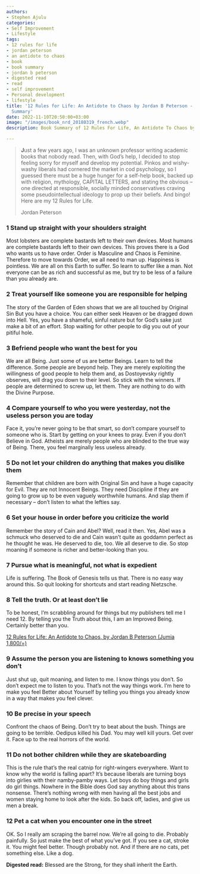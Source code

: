 ```yaml
---
authors:
- Stephen Ajulu
categories:
- Self Improvement
- Lifestyle
tags:
- 12 rules for life
- jordan peterson
- an antidote to chaos
- book
- book summary
- jordan b peterson
- digested read
- read
- self improvement
- Personal development
- lifestyle
title: '12 Rules for Life: An Antidote to Chaos by Jordan B Peterson - Digested Book
  Summary'
date: 2022-11-10T20:50:00+03:00
image: "/images/book_nrd_20180319_french.webp"
description: Book Summary of 12 Rules For Life, An Antidote To Chaos by Jordan Peterson

---
```

> **J**ust a few years ago, I was an unknown professor writing academic books that nobody read. Then, with God’s help, I decided to stop feeling sorry for myself and develop my potential. Pinkos and wishy-washy liberals had cornered the market in cod psychology, so I guessed there must be a huge hunger for a self-help book, backed up with religion, mythology, CAPITAL LETTERS, and stating the obvious – one directed at responsible, socially minded conservatives craving some pseudointellectual ideology to prop up their beliefs. And bingo! Here are my 12 Rules for Life.
>
> Jordan Peterson

### **1 Stand up straight with your shoulders straight**

Most lobsters are complete bastards left to their own devices. Most humans are complete bastards left to their own devices. This proves there is a God who wants us to have order. Order is Masculine and Chaos is Feminine. Therefore to move towards Order, we all need to man up. Happiness is pointless. We are all on this Earth to suffer. So learn to suffer like a man. Not everyone can be as rich and successful as me, but try to be less of a failure than you already are.

### **2 Treat yourself like someone you are responsible for helping**

The story of the Garden of Eden shows that we are all touched by Original Sin But you have a choice. You can either seek Heaven or be dragged down into Hell. Yes, you have a shameful, sinful nature but for God’s sake just make a bit of an effort. Stop waiting for other people to dig you out of your pitiful hole.

### **3 Befriend people who want the best for you**

We are all Being. Just some of us are better Beings. Learn to tell the difference. Some people are beyond help. They are merely exploiting the willingness of good people to help them and, as Dostoyevsky rightly observes, will drag you down to their level. So stick with the winners. If people are determined to screw up, let them. They are nothing to do with the Divine Purpose.

### **4 Compare yourself to who you were yesterday, not the useless person you are today**

Face it, you’re never going to be that smart, so don’t compare yourself to someone who is. Start by getting on your knees to pray. Even if you don’t Believe in God. Atheists are merely people who are blinded to the true way of Being. There, you feel marginally less useless already.

### **5 Do not let your children do anything that makes you dislike them**

Remember that children are born with Original Sin and have a huge capacity for Evil. They are not Innocent Beings. They need Discipline if they are going to grow up to be even vaguely worthwhile humans. And slap them if necessary – don’t listen to what the lefties say.

### **6 Set your house in order before you criticize the world**

Remember the story of Cain and Abel? Well, read it then. Yes, Abel was a schmuck who deserved to die and Cain wasn’t quite as goddamn perfect as he thought he was. He deserved to die, too. We all deserve to die. So stop moaning if someone is richer and better-looking than you.

### **7 Pursue what is meaningful, not what is expedient**

Life is suffering. The Book of Genesis tells us that. There is no easy way around this. So quit looking for shortcuts and start reading Nietzsche.

### **8 Tell the truth. Or at least don’t lie**

To be honest, I’m scrabbling around for things but my publishers tell me I need 12. By telling you the Truth about this, I am an Improved Being. Certainly better than you.

[12 Rules for Life: An Antidote to Chaos, by Jordan B Peterson (Jumia 1,800/=)](https://kol.jumia.com/api/click/custom/b60029f6-9eb7-4fab-b6b9-7698d536aef4/0e1c47ed-cc97-3a21-846e-3217fd1ea92a?r=https%3A%2F%2Fwww.jumia.co.ke%2Fjumia-books-12-rules-for-life-an-antidote-to-chaos-53122865.html)

### **9 Assume the person you are listening to knows something you don’t**

Just shut up, quit moaning, and listen to me. I know things you don’t. So don’t expect me to listen to you. That’s not the way things work. I’m here to make you feel Better about Yourself by telling you things you already know in a way that makes you feel clever.

### **10 Be precise in your speech**

Confront the chaos of Being. Don’t try to beat about the bush. Things are going to be terrible. Oedipus killed his Dad. You may well kill yours. Get over it. Face up to the real horrors of the world.

### **11 Do not bother children while they are skateboarding**

This is the rule that’s the real catnip for right-wingers everywhere. Want to know why the world is falling apart? It’s because liberals are turning boys into girlies with their namby-pamby ways. Let boys do boy things and girls do girl things. Nowhere in the Bible does God say anything about this trans nonsense. There’s nothing wrong with men having all the best jobs and women staying home to look after the kids. So back off, ladies, and give us men a break.

### **12 Pet a cat when you encounter one in the street**

OK. So I really am scraping the barrel now. We’re all going to die. Probably painfully. So just make the best of what you’ve got. If you see a cat, stroke it. You might feel better. Though probably not. And if there are no cats, pet something else. Like a dog.

**Digested read:** Blessed are the Strong, for they shall inherit the Earth.
